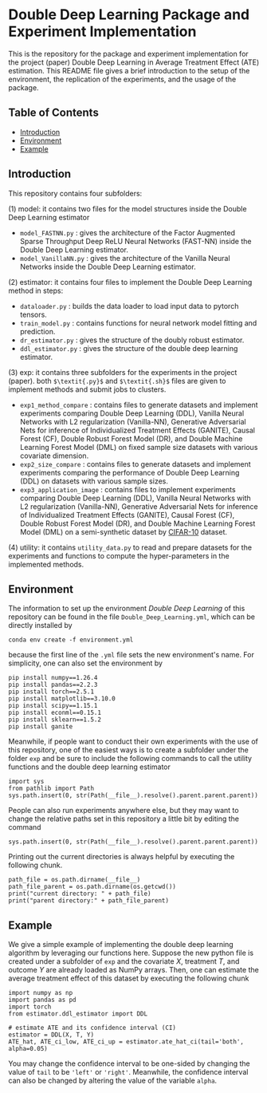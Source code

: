 # Double Deep Learning Package and Experiment Implementation
This is the repository for the package and experiment implementation for the project (paper) Double Deep Learning in Average Treatment Effect (ATE) estimation. This README file gives a brief introduction to the setup of the environment, the replication of the experiments, and the usage of the package. 

## Table of Contents

- [Introduction](#introduction)
- [Environment](#Envrionment)
- [Example](#Example)

## Introduction
This repository contains four subfolders: 

(1) model: it contains two files for the model structures inside the Double Deep Learning estimator
- ```model_FASTNN.py``` : gives the architecture of the Factor Augmented Sparse Throughput Deep ReLU Neural Networks (FAST-NN) inside the Double Deep Learning estimator.
- ```model_VanillaNN.py``` : gives the architecture of the Vanilla Neural Networks inside the Double Deep Learning estimator.

(2) estimator: it contains four files to implement the Double Deep Learning method in steps: 
- ```dataloader.py``` : builds the data loader to load input data to pytorch tensors.
- ```train_model.py``` : contains functions for neural network model fitting and prediction.
- ```dr_estimator.py``` : gives the structure of the doubly robust estimator.
- ```ddl_estimator.py``` : gives the structure of the double deep learning estimator. 

(3) exp: it contains three subfolders for the experiments in the project (paper). both ```$\textit{.py}$``` and ```$\textit{.sh}$``` files are given to implement methods and submit jobs to clusters. 
- ```exp1_method_compare``` : contains files to generate datasets and implement experiments comparing Double Deep Learning (DDL), Vanilla Neural Networks with L2 regularization (Vanilla-NN), Generative Adversarial Nets for inference of Individualized Treatment Effects (GANITE), Causal Forest (CF), Double Robust Forest Model (DR), and Double Machine Learning Forest Model (DML) on fixed sample size datasets with various covariate dimension. 
- ```exp2_size_compare``` : contains files to generate datasets and implement experiments comparing the performance of Double Deep Learning (DDL) on datasets with various sample sizes. 
- ```exp3_application_image``` : contains files to implement experiments comparing Double Deep Learning (DDL), Vanilla Neural Networks with L2 regularization (Vanilla-NN), Generative Adversarial Nets for inference of Individualized Treatment Effects (GANITE), Causal Forest (CF), Double Robust Forest Model (DR), and Double Machine Learning Forest Model (DML) on a semi-synthetic dataset by [CIFAR-10](https://www.cs.toronto.edu/~kriz/cifar.html) dataset. 

(4) utility: it contains ```utility_data.py``` to read and prepare datasets for the experiments and functions to compute the hyper-parameters in the implemented methods. 


## Environment
The information to set up the environment *Double Deep Learning* of this repository can be found in the file ```Double_Deep_Learning.yml```, which can be directly installed by 
```
conda env create -f environment.yml
```
because the first line of the ```.yml``` file sets the new environment's name. 
For simplicity, one can also set the environment by
```
pip install numpy==1.26.4
pip install pandas==2.2.3
pip install torch==2.5.1
pip install matplotlib==3.10.0
pip install scipy==1.15.1
pip install econml==0.15.1
pip install sklearn==1.5.2
pip install ganite
```

Meanwhile, if people want to conduct their own experiments with the use of this repository, one of the easiest ways is to create a subfolder under the folder ```exp``` and be sure to include the following commands to call the utility functions and the double deep learning estimator
```
import sys
from pathlib import Path
sys.path.insert(0, str(Path(__file__).resolve().parent.parent.parent))
```
People can also run experiments anywhere else, but they may want to change the relative paths set in this repository a little bit by editing the command 
```
sys.path.insert(0, str(Path(__file__).resolve().parent.parent.parent))
```
Printing out the current directories is always helpful by executing the following chunk. 
```
path_file = os.path.dirname(__file__)
path_file_parent = os.path.dirname(os.getcwd())
print("current directory: " + path_file)
print("parent directory:" + path_file_parent)
```

## Example
We give a simple example of implementing the double deep learning algorithm by leveraging our functions here. Suppose the new python file is created under a  subfolder of ```exp``` and the covariate $X$, treatment $T$, and outcome $Y$ are already loaded as NumPy arrays. Then, one can estimate the average treatment effect of this dataset by executing the following chunk
```
import numpy as np
import pandas as pd
import torch
from estimator.ddl_estimator import DDL

# estimate ATE and its confidence interval (CI)
estimator = DDL(X, T, Y)
ATE_hat, ATE_ci_low, ATE_ci_up = estimator.ate_hat_ci(tail='both', alpha=0.05)
```
You may change the confidence interval to be one-sided by changing the value of ```tail``` to be ```'left'``` or ```'right'```. Meanwhile, the confidence interval can also be changed by altering the value of the variable ```alpha```. 
